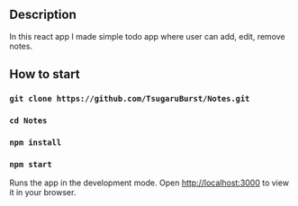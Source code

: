 ## Description
In this react app I made simple todo app where user can add, edit, remove notes.

## How to start

### `git clone https://github.com/TsugaruBurst/Notes.git`
### `cd Notes`
### `npm install`
### `npm start`

Runs the app in the development mode.
Open [http://localhost:3000](http://localhost:3000) to view it in your browser.
